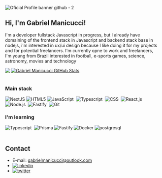 ![Oficial Profile banner github - 2](https://github.com/GabrielManicucci/GabrielManicucci/assets/90355363/2015b8f0-75df-4204-90a1-a36dec3aa87a)

## Hi, I'm Gabriel Manicucci! 

<p>I'm a developer fullstack Javascript in progress, but I already have domaining of the frontend stack in Javascript and backend stack base in nodejs, i'm interested in ux/ui design because I like doing it for my projects and for potential freelancers. I'm currently opne to work and freelancers, I'm young from Brazil interested in football, e-sports games, science, astronomy, movies and technology</p>

[![Gabriel Manicucci GitHub Stats](https://github-readme-stats.vercel.app/api?username=GabrielManicucci&theme=dracula)](https://github.com/anuraghazra/github-readme-stats)
<img align="left"  src="https://github-readme-stats.vercel.app/api/top-langs/?username=GabrielManicucci&theme=dracula&layout=compact" />
<br></br>

### Main stack
![NextJS](https://img.shields.io/badge/next%20js-000000?style=for-the-badge&logo=nextdotjs&logoColor=white)
![HTML5](https://img.shields.io/badge/HTML5-E34F26?style=for-the-badge&logo=html5&logoColor=white)
![JavaScript](https://img.shields.io/badge/JavaScript-F7DF1E?style=for-the-badge&logo=javascript&logoColor=black)&nbsp;
![Typescript](https://img.shields.io/badge/TypeScript-007ACC?style=for-the-badge&logo=typescript&logoColor=white)&nbsp;
![CSS](https://img.shields.io/badge/CSS3-1572B6?style=for-the-badge&logo=css3&logoColor=white)&nbsp;
![React.js](https://img.shields.io/badge/React-20232A?style=for-the-badge&logo=react&logoColor=61DAFB)&nbsp;
![Node.js](https://img.shields.io/badge/Node%20js-339933?style=for-the-badge&logo=nodedotjs&logoColor=white)&nbsp;
![Fastify](https://img.shields.io/badge/fastify-202020?style=for-the-badge&logo=fastify&logoColor=white)&nbsp;
![Git](https://img.shields.io/badge/GIT-E44C30?style=for-the-badge&logo=git&logoColor=white)&nbsp;

### I'm learning
![Typescript](https://img.shields.io/badge/TypeScript-007ACC?style=for-the-badge&logo=typescript&logoColor=white)&nbsp;
![Prisma](https://img.shields.io/badge/Prisma-3982CE?style=for-the-badge&logo=Prisma&logoColor=white)
![Fastify](https://img.shields.io/badge/fastify-202020?style=for-the-badge&logo=fastify&logoColor=white)
![Docker](https://img.shields.io/badge/Docker-2CA5E0?style=for-the-badge&logo=docker&logoColor=white)
![postgresql](https://img.shields.io/badge/PostgreSQL-316192?style=for-the-badge&logo=postgresql&logoColor=white)
<br></br>

## Contact  
  - E-mail: gabrielmanicucci@outlook.com
  - [![linkedin](https://img.shields.io/badge/linkedin-0A66C2?style=for-the-badge&logo=linkedin&logoColor=white)](https://www.linkedin.com/in/gabriel-manicucci-30a36a20a/)
  - [![twitter](https://img.shields.io/badge/twitter-1DA1F2?style=for-the-badge&logo=twitter&logoColor=white)](https://twitter.com/GManicucci)
